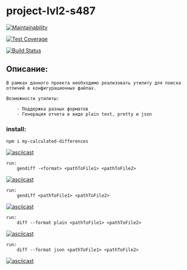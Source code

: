 # project-lvl2-s487

[![Maintainability](https://api.codeclimate.com/v1/badges/a99a88d28ad37a79dbf6/maintainability)](https://codeclimate.com/github/codeclimate/codeclimate/maintainability)

[![Test Coverage](https://api.codeclimate.com/v1/badges/a99a88d28ad37a79dbf6/test_coverage)](https://codeclimate.com/github/codeclimate/codeclimate/test_coverage)

[![Build Status](https://travis-ci.com/bombom70/project-lvl2-s487.svg?branch=master)](https://travis-ci.com/bombom70/project-lvl2-s487)

## Описание:
```
В рамках данного проекта необходимо реализовать утилиту для поиска отличий в конфигурационных файлах.

Возможности утилиты:

    - Поддержка разных форматов
    - Генерация отчета в виде plain text, pretty и json
```

### install:
```
npm i my-calculated-differences
```

[![asciicast](https://asciinema.org/a/OhILJ2PX2O7NbKp6Yf0HizFFi.svg)](https://asciinema.org/a/OhILJ2PX2O7NbKp6Yf0HizFFi)


```
run:
    gendiff -<format> <pathToFile1> <pathToFile2>
```

[![asciicast](https://asciinema.org/a/KEZggSvoMFTPr9Mo2YFiQxmRB.svg)](https://asciinema.org/a/KEZggSvoMFTPr9Mo2YFiQxmRB)


```
run:
    gendiff <pathToFile1> <pathToFile2>
```

[![asciicast](https://asciinema.org/a/fpBWpMoXNF3LhS4CRD1TfMxAi.svg)](https://asciinema.org/a/fpBWpMoXNF3LhS4CRD1TfMxAi)

```
run:
    diff --format plain <pathToFile1> <pathToFile2>
```
[![asciicast](https://asciinema.org/a/fGrHUQfcaGOtar5T3PvyeFyEp.svg)](https://asciinema.org/a/fGrHUQfcaGOtar5T3PvyeFyEp)

```
run:
    diff --format json <pathToFile1> <pathToFile2>
```
[![asciicast](https://asciinema.org/a/MfBcaEfpo5YEFfQBviXyJ406W.svg)](https://asciinema.org/a/MfBcaEfpo5YEFfQBviXyJ406W)
